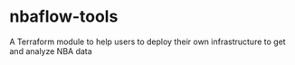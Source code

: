 # nbaflow-tools
A Terraform module to help users to deploy their own infrastructure to get and analyze NBA data
